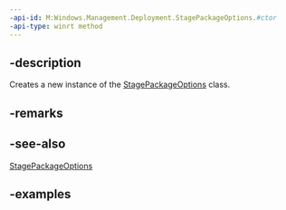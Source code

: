 ```yaml
---
-api-id: M:Windows.Management.Deployment.StagePackageOptions.#ctor
-api-type: winrt method
---
```


## -description

Creates a new instance of the [StagePackageOptions](stagepackageoptions.md) class.

## -remarks

## -see-also

[StagePackageOptions](stagepackageoptions.md)

## -examples

